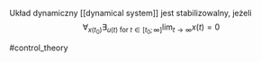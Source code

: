 Układ dynamiczny [[dynamical system]] jest stabilizowalny, jeżeli
$$
\forall_{x(t_0)}
\exists_{u(t) \text{ for } t\in[t_0; \infty]}
\lim_{t\rightarrow\infty} x(t) = 0
$$

#control_theory 
